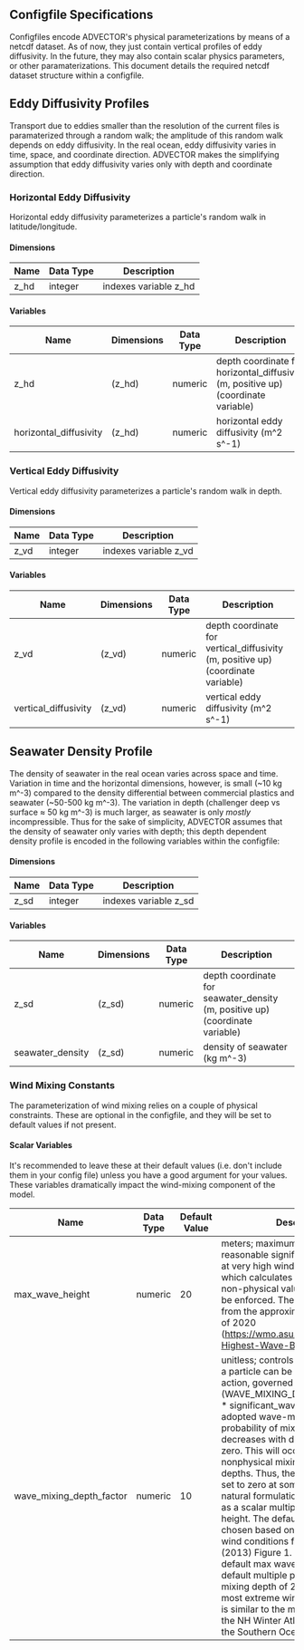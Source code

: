 ## Configfile Specifications

Configfiles encode ADVECTOR's physical parameterizations by means of a netcdf dataset.  As of now, they just contain vertical profiles of eddy diffusivity.  In the future, they may also contain scalar physics parameters, or other paramaterizations.  This document details the required netcdf dataset structure within a configfile.


## Eddy Diffusivity Profiles
Transport due to eddies smaller than the resolution of the current files is paramaterized through a random walk; the amplitude of this random walk depends on eddy diffusivity.  In the real ocean, eddy diffusivity varies in time, space, and coordinate direction.  ADVECTOR makes the simplifying assumption that eddy diffusivity varies only with depth and coordinate direction.

### Horizontal Eddy Diffusivity
Horizontal eddy diffusivity parameterizes a particle's random walk in latitude/longitude.
#### Dimensions

| Name | Data Type | Description |
| --- | --- | --- |
| z_hd | integer | indexes variable z_hd |

#### Variables
| Name | Dimensions | Data Type | Description |
| --- | --- | --- | --- |
| z_hd | (z_hd) | numeric | depth coordinate for horizontal_diffusivity (m, positive up) (coordinate variable) |
| horizontal_diffusivity | (z_hd) | numeric | horizontal eddy diffusivity (m^2 s^-1) |

### Vertical Eddy Diffusivity
Vertical eddy diffusivity parameterizes a particle's random walk in depth.
#### Dimensions

| Name | Data Type | Description |
| --- | --- | --- |
| z_vd | integer | indexes variable z_vd |

#### Variables
| Name | Dimensions | Data Type | Description |
| --- | --- | --- | --- |
| z_vd | (z_vd) | numeric | depth coordinate for vertical_diffusivity (m, positive up) (coordinate variable) |
| vertical_diffusivity | (z_vd) | numeric | vertical eddy diffusivity (m^2 s^-1) |


## Seawater Density Profile
The density of seawater in the real ocean varies across space and time.  Variation in time and the horizontal dimensions, however, is small (~10 kg m^-3) compared to the density differential between commercial plastics and seawater (~50-500 kg m^-3).  The variation in depth (challenger deep vs surface ≈ 50 kg m^-3) is much larger, as seawater is only _mostly_ incompressible.  Thus for the sake of simplicity, ADVECTOR assumes that the density of seawater only varies with depth; this depth dependent density profile is encoded in the following variables within the configfile:

#### Dimensions

| Name | Data Type | Description |
| --- | --- | --- |
| z_sd | integer | indexes variable z_sd |

#### Variables
| Name | Dimensions | Data Type | Description |
| --- | --- | --- | --- |
| z_sd | (z_sd) | numeric | depth coordinate for seawater_density (m, positive up) (coordinate variable) |
| seawater_density | (z_sd) | numeric | density of seawater (kg m^-3) |

### Wind Mixing Constants
The parameterization of wind mixing relies on a couple of physical constraints.  These are optional in the configfile, and they will be set to default values if not present.

#### Scalar Variables
It's recommended to leave these at their default values (i.e. don't include them in your config file) unless you have a good argument for your values.  These variables dramatically impact the wind-mixing component of the model.

| Name | Data Type | Default Value | Description |
| --- | --- | --- |--- |
| max_wave_height | numeric | 20 | meters; maximum physically reasonable significant wave height; at very high wind speeds the formula which calculates these produces non-physical values, so a cap must be enforced.  The default 20 comes from the approximate world record as of 2020 (https://wmo.asu.edu/content/World-Highest-Wave-Buoy) |
| wave_mixing_depth_factor | numeric | 10 | unitless; controls the maximum depth a particle can be mixed to by wave action, governed by max_depth = -(WAVE_MIXING_DEPTH_MULTIPLIER * significant_wave_height).  In the adopted wave-mixing model, the probability of mixing to a depth z decreases with depth, but is never zero.  This will occasionally result in nonphysical mixing to extreme depths.  Thus, the probability must be set to zero at some depth.  The natural formulation for this depth is as a scalar multiple of the wave height.  The default value of 10 is chosen based on results in moderate wind conditions from D'Asaro et al (2013) Figure 1.  Paired with the default max wave height of 20m, the default multiple produces a maximum mixing depth of 200m under the most extreme wind conditions, which is similar to the mixed layer depth of the NH Winter Atlantic/Pacific and of the Southern Ocean.
